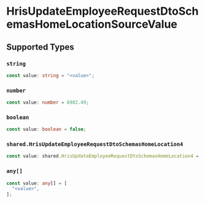 # HrisUpdateEmployeeRequestDtoSchemasHomeLocationSourceValue


## Supported Types

### `string`

```typescript
const value: string = "<value>";
```

### `number`

```typescript
const value: number = 6982.49;
```

### `boolean`

```typescript
const value: boolean = false;
```

### `shared.HrisUpdateEmployeeRequestDtoSchemasHomeLocation4`

```typescript
const value: shared.HrisUpdateEmployeeRequestDtoSchemasHomeLocation4 = {};
```

### `any[]`

```typescript
const value: any[] = [
  "<value>",
];
```

